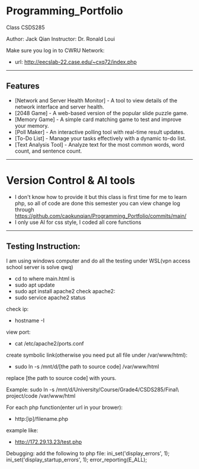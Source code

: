 # Programming_Portfolio

Class CSDS285

Author: Jack Qian
Instructor: Dr. Ronald Loui


Make sure you log in to CWRU Network:
- url: http://eecslab-22.case.edu/~cxq72/index.php


---
## Features

- [Network and Server Health Monitor] - A tool to view details of the network interface and server health.
- [2048 Game] - A web-based version of the popular slide puzzle game.
- [Memory Game] - A simple card matching game to test and improve your memory.
- [Poll Maker] - An interactive polling tool with real-time result updates.
- [To-Do List] - Manage your tasks effectively with a dynamic to-do list.
- [Text Analysis Tool] - Analyze text for the most common words, word count, and sentence count.


---
# Version Control & AI tools
- I don't know how to provide it but this class is first time for me to learn php, so all of code are done this semester
you can view change log through https://github.com/caokunqian/Programming_Portfolio/commits/main/
- I only use AI for css style, I coded all core functions
---
## Testing Instruction:

I am using windows computer and do all the testing under WSL(vpn access school server is solve qwq)

- cd to where main.html is
- sudo apt update
- sudo apt install apache2
check apache2:
- sudo service apache2 status

check ip:
- hostname -I

view port:
- cat /etc/apache2/ports.conf

create symbolic link(otherwise you need put all file under /var/www/html):
- sudo ln -s /mnt/d/[the path to source code] /var/www/html

replace [the path to source code] with yours. 

Example:
sudo ln -s /mnt/d/University/Course/Grade4/CSDS285/Final\ project/code /var/www/html


For each php function(enter url in your brower):

- http:[ip]/filename.php

example like:
- http://172.29.13.23/test.php

Debugging:
add the following to php file:
ini_set('display_errors', 1);
ini_set('display_startup_errors', 1);
error_reporting(E_ALL);


